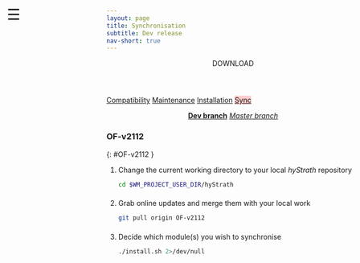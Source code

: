 ```yaml
---
layout: page
title: Synchronisation
subtitle: Dev release
nav-short: true
--- 
```


<div id="mySidenav" class="sidenav">
  <a href="javascript:void(0)" class="closebtn" onclick="closeNav()"><i class='fa fa-times'></i></a>
  <header>DOWNLOAD</header>
  <a href="https://hystrath.github.io/download/compatibility/">Compatibility</a>
  <a href="https://hystrath.github.io/download/maintenance/">Maintenance</a>
  <a href="https://hystrath.github.io/download/dev/installation/">Installation</a>
  <a href="https://hystrath.github.io/download/dev/sync/" style="background-color:#FFCCCC">Sync</a>
</div>

<span style="position: fixed;font-size:30px;cursor:pointer; margin:0px; top:60px;left:30px;" onclick="reopenNav()">&#9776;</span>

<script>
function openNav() {
  document.getElementById("mySidenav").style.width = "210px";
  document.getElementById("mySidenav").style.transition = "0s";
}

function closeNav() {
  document.getElementById("mySidenav").style.width = "0px";
  localStorage.removeItem('show_sidenav');
}

function reopenNav() {
  document.getElementById("mySidenav").style.width = "210px";
  document.getElementById("mySidenav").style.transition = "0.5s";
  localStorage.setItem("show_sidenav", true);
}

if (localStorage.getItem("show_sidenav")) openNav()
</script>

<p align="center">
  <a class="btn btn-warning" href="https://hystrath.github.io/download/dev/installation/" role="button"><b>Dev branch</b></a>
  <a class="btn btn-outline-dark" href="https://hystrath.github.io/download/fleming/installation/" role="button"><i>Master branch</i></a>
</p>

### OF-v2112   
{: #OF-v2112 }

1. Change the current working directory to your local *hyStrath* repository
    ```sh 
    cd $WM_PROJECT_USER_DIR/hyStrath
    ```
    <div style="line-height:50%;">
        <br>
    </div>
2. Grab online updates and merge them with your local work
    ```sh
    git pull origin OF-v2112  
    ``` 
    <div style="line-height:50%;">
        <br>
    </div>
3. Decide which module(s) you wish to synchronise  
    ```sh
    ./install.sh 2>/dev/null
    ```
